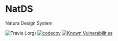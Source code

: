 # NatDS
Natura Design System

![Travis (.org)](https://img.shields.io/travis/natura-cosmeticos/NATDS.svg?style=flat-square)
[![codecov](https://codecov.io/gh/natura-cosmeticos/NATDS/branch/master/graph/badge.svg)](https://codecov.io/gh/natura-cosmeticos/NATDS)
[![Known Vulnerabilities](https://snyk.io/test/github/natura-cosmeticos/NATDS/badge.svg?targetFile=package.json)](https://snyk.io/test/github/natura-cosmeticos/NATDS?targetFile=package.json)
